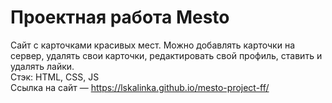 # Проектная работа Mesto<br>
Сайт с карточками красивых мест. Можно добавлять карточки на сервер, удалять свои карточки, редактировать свой профиль, ставить и удалять лайки.<br>
Стэк: HTML, CSS, JS<br>
Ссылка на сайт — https://lskalinka.github.io/mesto-project-ff/
